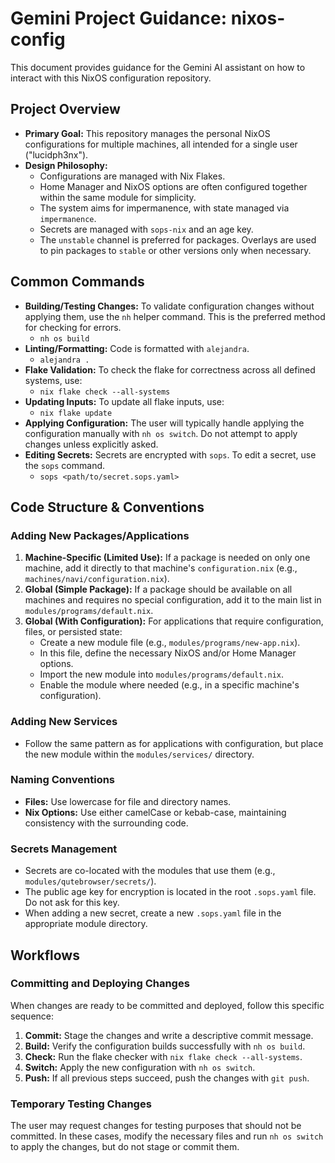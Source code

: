 # Gemini Project Guidance: nixos-config

This document provides guidance for the Gemini AI assistant on how to interact with this NixOS configuration repository.

## Project Overview

- **Primary Goal:** This repository manages the personal NixOS configurations for multiple machines, all intended for a single user ("lucidph3nx").
- **Design Philosophy:**
    - Configurations are managed with Nix Flakes.
    - Home Manager and NixOS options are often configured together within the same module for simplicity.
    - The system aims for impermanence, with state managed via `impermanence`.
    - Secrets are managed with `sops-nix` and an age key.
    - The `unstable` channel is preferred for packages. Overlays are used to pin packages to `stable` or other versions only when necessary.

## Common Commands

- **Building/Testing Changes:** To validate configuration changes without applying them, use the `nh` helper command. This is the preferred method for checking for errors.
    - `nh os build`
- **Linting/Formatting:** Code is formatted with `alejandra`.
    - `alejandra .`
- **Flake Validation:** To check the flake for correctness across all defined systems, use:
    - `nix flake check --all-systems`
- **Updating Inputs:** To update all flake inputs, use:
    - `nix flake update`
- **Applying Configuration:** The user will typically handle applying the configuration manually with `nh os switch`. Do not attempt to apply changes unless explicitly asked.
- **Editing Secrets:** Secrets are encrypted with `sops`. To edit a secret, use the `sops` command.
    - `sops <path/to/secret.sops.yaml>`

## Code Structure & Conventions

### Adding New Packages/Applications

1.  **Machine-Specific (Limited Use):** If a package is needed on only one machine, add it directly to that machine's `configuration.nix` (e.g., `machines/navi/configuration.nix`).
2.  **Global (Simple Package):** If a package should be available on all machines and requires no special configuration, add it to the main list in `modules/programs/default.nix`.
3.  **Global (With Configuration):** For applications that require configuration, files, or persisted state:
    - Create a new module file (e.g., `modules/programs/new-app.nix`).
    - In this file, define the necessary NixOS and/or Home Manager options.
    - Import the new module into `modules/programs/default.nix`.
    - Enable the module where needed (e.g., in a specific machine's configuration).

### Adding New Services

- Follow the same pattern as for applications with configuration, but place the new module within the `modules/services/` directory.

### Naming Conventions

- **Files:** Use lowercase for file and directory names.
- **Nix Options:** Use either camelCase or kebab-case, maintaining consistency with the surrounding code.

### Secrets Management

- Secrets are co-located with the modules that use them (e.g., `modules/qutebrowser/secrets/`).
- The public age key for encryption is located in the root `.sops.yaml` file. Do not ask for this key.
- When adding a new secret, create a new `.sops.yaml` file in the appropriate module directory.

## Workflows

### Committing and Deploying Changes

When changes are ready to be committed and deployed, follow this specific sequence:

1.  **Commit:** Stage the changes and write a descriptive commit message.
2.  **Build:** Verify the configuration builds successfully with `nh os build`.
3.  **Check:** Run the flake checker with `nix flake check --all-systems`.
4.  **Switch:** Apply the new configuration with `nh os switch`.
5.  **Push:** If all previous steps succeed, push the changes with `git push`.

### Temporary Testing Changes

The user may request changes for testing purposes that should not be committed. In these cases, modify the necessary files and run `nh os switch` to apply the changes, but do not stage or commit them.